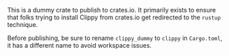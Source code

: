 This is a dummy crate to publish to crates.io. It primarily exists to ensure
that folks trying to install Clippy from crates.io get redirected to the
`rustup` technique.

Before publishing, be sure to rename `clippy_dummy` to `clippy` in `Cargo.toml`,
it has a different name to avoid workspace issues.
